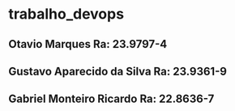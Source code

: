 # trabalho_devops

## Otavio Marques Ra: 23.9797-4
## Gustavo Aparecido da Silva Ra: 23.9361-9
## Gabriel Monteiro Ricardo Ra: 22.8636-7
